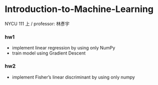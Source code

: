 # Introduction-to-Machine-Learning
NYCU 111 上 / professor: 林彥宇

### hw1
- implement linear regression by using only NumPy
- train model using Gradient Descent

### hw2
- implement Fisher’s linear discriminant by using only numpy